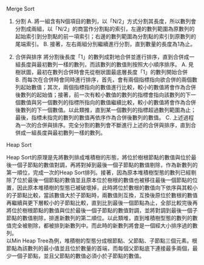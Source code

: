 Merge Sort
  
1.	分割
A.	將一組含有N個項目的數列，以「N/2」方式分割其長度，所以數列會分割成兩組，以「N/2」的商當作分割點的索引，左邊的數列範圍為原數列的起始索引到分割點的前一項索引；右邊的數列範圍為分割點的索引到原數列的尾端索引。
B.	接著，左右兩組分別繼續進行分割，直到數量的長度為1為止。
  
2.	合併與排序
將分割後長度「1」的數列成對地合併並進行排序，直到合併成一組長度與最初數列一樣的數列，而該數列的數值則按照大小順序排序。
A.	見樹狀圖，最初在數列合併時會先從樹狀圖最底層長度「1」的數列開始合併	
B.	而每次在合併時會同時進行排序，首先，會有兩個指標指向欲合併的兩個數列起始數值；其次，兩個指標指向的數值進行比較，較小的數值將會作為合併後數列的起始值；接著，前一次有較小數值的數列的指標會指向該數列的下一個數值與另一個數列的指標所指向的數值繼續比較，較小的數值將會作為合併後數列的下一個數值。以此類推，直到某一個數列的指標超過數列範圍為止；最後，指標未指完的數列的數值再依序作為合併後數列的數值。
C.	上述過程為一次的合併與排序。完全分割的數列會不斷進行上述的合併與排序，直到合併成一組長度與最初數列一樣的數列。 
   
Heap Sort
  
Heap Sort的原理是先將數列排成堆積樹的形態，將位於樹根節點的數值與位於最後一個子節點的數值對調，再將對掉到最後一個子節點的數值剔除，作為新數列的第一順位，完成一次的Heap Sort排列。接著，因為原本堆積樹型態的數列已經剔除了位於最後一個節點的數值並且原本位於樹根的數值也被移往最後一個節點的位置，因此原本堆積樹的型態已被破壞掉，此時將位於數根的數值向下依序與其較小的子節點比較，當該數值大於子節點時，兩數值則互換，互換後原位於數根的數值再繼續與更下層較小的子節點比較，直到比到最後一個節點為止，全部比較完後再將位於樹根節點的數值與位於最後一個子節點的數值對調，並將對調到最後一個子節點的數值剔除，排進新數列的第二順位。以此類堆，直到堆積樹型態的數列的數值完全被剔除，都被排到新數列中。而此時的新數列將會是一個經大小排序過的數列。  
以Min Heap Tree為例，堆積樹的型態分成根節點、父節點、子節點三個元素。根節點為該數列的最小值並且位於數量的首端，而每個父節點底下連接最多兩個，最少一個子節點，並且父節點的數值必須小於子節點的數值。
  













